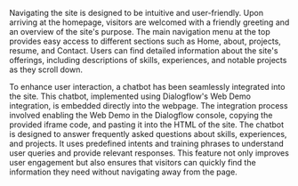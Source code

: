 Navigating the site is designed to be intuitive and user-friendly. Upon arriving at the homepage, visitors are welcomed with a friendly greeting and an overview of the site's purpose. 
The main navigation menu at the top provides easy access to different sections such as Home, about, projects, resume, and Contact. 
Users can find detailed information about the site's offerings, including descriptions of skills, experiences, and notable projects as they scroll down.

To enhance user interaction, a chatbot has been seamlessly integrated into the site. 
This chatbot, implemented using Dialogflow's Web Demo integration, is embedded directly into the webpage. 
The integration process involved enabling the Web Demo in the Dialogflow console, copying the provided iframe code, and pasting it into the HTML of the site. 
The chatbot is designed to answer frequently asked questions about skills, experiences, and projects. 
It uses predefined intents and training phrases to understand user queries and provide relevant responses. 
This feature not only improves user engagement but also ensures that visitors can quickly find the information they need without navigating away from the page.
